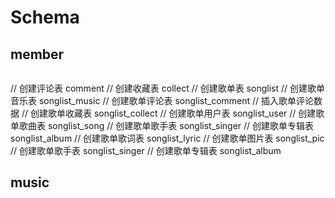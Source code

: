 # Schema

## member

```js

```

// 创建评论表 comment
// 创建收藏表 collect
// 创建歌单表 songlist
// 创建歌单音乐表 songlist_music
// 创建歌单评论表 songlist_comment
// 插入歌单评论数据
// 创建歌单收藏表 songlist_collect
// 创建歌单用户表 songlist_user
// 创建歌单歌曲表 songlist_song
// 创建歌单歌手表 songlist_singer
// 创建歌单专辑表 songlist_album
// 创建歌单歌词表 songlist_lyric
// 创建歌单图片表 songlist_pic
// 创建歌单歌手表 songlist_singer
// 创建歌单专辑表 songlist_album

## music

```
```
